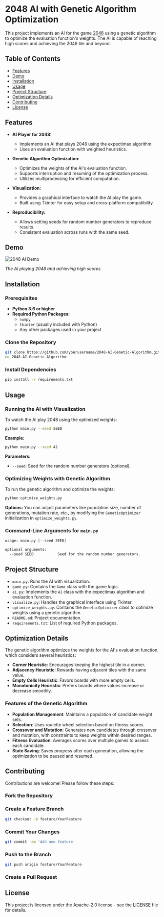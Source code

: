 # 2048 AI with Genetic Algorithm Optimization

This project implements an AI for the game [2048](https://gabrielecirulli.github.io/2048/) using a genetic algorithm to optimize the evaluation function's weights. The AI is capable of reaching high scores and achieving the 2048 tile and beyond.

## **Table of Contents**

- [Features](#features)
- [Demo](#demo)
- [Installation](#installation)
- [Usage](#usage)
- [Project Structure](#project-structure)
- [Optimization Details](#optimization-details)
- [Contributing](#contributing)
- [License](#license)

## **Features**

- **AI Player for 2048:**
  - Implements an AI that plays 2048 using the expectimax algorithm.
  - Uses an evaluation function with weighted heuristics.

- **Genetic Algorithm Optimization:**
  - Optimizes the weights of the AI's evaluation function.
  - Supports interruption and resuming of the optimization process.
  - Utilizes multiprocessing for efficient computation.

- **Visualization:**
  - Provides a graphical interface to watch the AI play the game.
  - Built using Tkinter for easy setup and cross-platform compatibility.

- **Reproducibility:**
  - Allows setting seeds for random number generators to reproduce results.
  - Consistent evaluation across runs with the same seed.

## **Demo**

![2048 AI Demo](demo.gif)

*The AI playing 2048 and achieving high scores.*

## **Installation**

### **Prerequisites**

- **Python 3.6 or higher**
- **Required Python Packages:**
  - `numpy`
  - `tkinter` (usually included with Python)
  - Any other packages used in your project

### **Clone the Repository**

```bash
git clone https://github.com/yourusername/2048-AI-Genetic-Algorithm.git
cd 2048-AI-Genetic-Algorithm
```

### **Install Dependencies**

```bash
pip install -r requirements.txt
```

## **Usage**

### **Running the AI with Visualization**

To watch the AI play 2048 using the optimized weights:

```bash
python main.py --seed SEED
```

**Example:**

```bash
python main.py --seed 42
```

**Parameters:**

- `--seed`: Seed for the random number generators (optional).

### **Optimizing Weights with Genetic Algorithm**

To run the genetic algorithm and optimize the weights:

```bash
python optimize_weights.py
```

**Options:**
You can adjust parameters like population size, number of generations, mutation rate, etc., by modifying the `GeneticOptimizer` initialization in `optimize_weights.py`.

### **Command-Line Arguments for `main.py`**

```bash
usage: main.py [--seed SEED]

optional arguments:
  --seed SEED           Seed for the random number generators.
```

## **Project Structure**

- `main.py`: Runs the AI with visualization.
- `game.py`: Contains the `Game` class with the game logic.
- `ai.py`: Implements the `AI` class with the expectimax algorithm and evaluation function.
- `visualize.py`: Handles the graphical interface using Tkinter.
- `optimize_weights.py`: Contains the `GeneticOptimizer` class to optimize weights using a genetic algorithm.
- `README.md`: Project documentation.
- `requirements.txt`: List of required Python packages.

## **Optimization Details**

The genetic algorithm optimizes the weights for the AI's evaluation function, which considers several heuristics:

- **Corner Heuristic**: Encourages keeping the highest tile in a corner.
- **Adjacency Heuristic**: Rewards having adjacent tiles with the same value.
- **Empty Cells Heuristic**: Favors boards with more empty cells.
- **Monotonicity Heuristic**: Prefers boards where values increase or decrease smoothly.

### **Features of the Genetic Algorithm**

- **Population Management**: Maintains a population of candidate weight sets.
- **Selection**: Uses roulette wheel selection based on fitness scores.
- **Crossover and Mutation**: Generates new candidates through crossover and mutation, with constraints to keep weights within desired ranges.
- **Fitness Evaluation**: Averages scores over multiple games to assess each candidate.
- **State Saving**: Saves progress after each generation, allowing the optimization to be paused and resumed.

## **Contributing**

Contributions are welcome! Please follow these steps:

### **Fork the Repository**

### **Create a Feature Branch**

```bash
git checkout -b feature/YourFeature
```

### **Commit Your Changes**

```bash
git commit -am 'Add new feature'
```

### **Push to the Branch**

```bash
git push origin feature/YourFeature
```

### **Create a Pull Request**

## **License**

This project is licensed under the Apache-2.0 license - see the [LICENSE](LICENSE) file for details.
